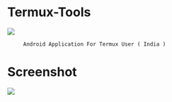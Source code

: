# Termux-Tools
<img src="https://raw.githubusercontent.com/Bhai4You/bhai4you/master/Banner.jpg"/>
          
          
         Android Application For Termux User ( India )

# Screenshot
<img src="https://raw.githubusercontent.com/Bhai4You/bhai4you/master/image(1).jpg"/>
